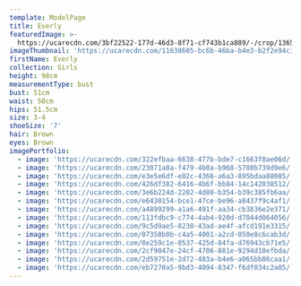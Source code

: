 ```yaml
---
template: ModelPage
title: Everly
featuredImage: >-
  https://ucarecdn.com/3bf22522-177d-46d3-8f71-cf743b1ca889/-/crop/1365x1067/0,441/-/preview/
imageThumbnail: 'https://ucarecdn.com/11638605-bc6b-46ba-b4e3-b2f2e94c1538/'
firstName: Everly
collection: Girls
height: 98cm
measurementType: bust
bust: 51cm
waist: 50cm
hips: 51.5cm
size: 3-4
shoeSize: '7'
hair: Brown
eyes: Brown
imagePortfolio:
  - image: 'https://ucarecdn.com/322efbaa-6638-477b-bde7-c1663f8ae06d/'
  - image: 'https://ucarecdn.com/23071a8a-f479-4b0a-b968-5788b739d9e6/'
  - image: 'https://ucarecdn.com/e3e5e6df-e02c-4366-a6a3-895bdaa88085/'
  - image: 'https://ucarecdn.com/426df382-6416-4b6f-bb84-14c142038512/'
  - image: 'https://ucarecdn.com/3e6b224d-2202-4d80-b354-b39c385fb6aa/'
  - image: 'https://ucarecdn.com/e6430154-bce1-47ce-be96-a8437f9c4af1/'
  - image: 'https://ucarecdn.com/a4899299-a1a6-491f-aa34-cb3836e2e371/'
  - image: 'https://ucarecdn.com/113fdbc9-c774-4ab4-920d-d7044d064056/'
  - image: 'https://ucarecdn.com/9c5d9ae5-8230-43ad-ae4f-afcd191e3315/'
  - image: 'https://ucarecdn.com/07358b0b-c4a5-4001-a2cd-050e8c6cab3d/'
  - image: 'https://ucarecdn.com/8e259c1e-0537-425d-84fa-d76943cb71e5/'
  - image: 'https://ucarecdn.com/2cf9047e-24cf-4706-881e-9294d10efbda/'
  - image: 'https://ucarecdn.com/2d59751e-2d72-483a-b4e6-a065bb86caa1/'
  - image: 'https://ucarecdn.com/eb7270a5-9bd3-4094-8347-f6df034c2a05/'
---
```


